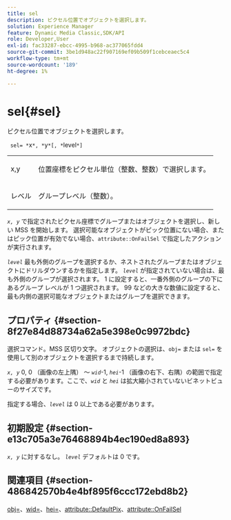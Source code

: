 ```yaml
---
title: sel
description: ピクセル位置でオブジェクトを選択します。
solution: Experience Manager
feature: Dynamic Media Classic,SDK/API
role: Developer,User
exl-id: fac33287-ebcc-4995-b968-ac377065fdd4
source-git-commit: 3be1d948ac22f907169ef09b509f1cebceaec5c4
workflow-type: tm+mt
source-wordcount: '189'
ht-degree: 1%

---
```


# sel{#sel}

ピクセル位置でオブジェクトを選択します。

` sel= *`x`*, *`y`*[, *`level`*]`

<table id="simpletable_247FF35D791C43D3AB433B8CF49F8C91"> 
 <tr class="strow"> 
  <td class="stentry"> <p> <span class="varname"> x,y </span> </p> </td> 
  <td class="stentry"> <p>位置座標をピクセル単位（整数、整数）で選択します。 </p> </td> 
 </tr> 
 <tr class="strow"> 
  <td class="stentry"> <p> <span class="varname"> レベル </span> </p> </td> 
  <td class="stentry"> <p>グループレベル（整数）。 </p> </td> 
 </tr> 
</table>

*`x, y`* で指定されたピクセル座標でグループまたはオブジェクトを選択し、新しい MSS を開始します。 選択可能なオブジェクトがピック位置にない場合、またはピック位置が有効でない場合、`attribute::OnFailSel` で指定したアクションが実行されます。

*`level`* 最も外側のグループを選択するか、ネストされたグループまたはオブジェクトにドリルダウンするかを指定します。 *`level`* が指定されていない場合は、最も外側のグループが選択されます。 1 に設定すると、一番外側のグループの下にあるグループ レベルが 1 つ選択されます。 99 などの大きな数値に設定すると、最も内側の選択可能なオブジェクトまたはグループを選択できます。

## プロパティ {#section-8f27e84d88734a62a5e398e0c9972bdc}

選択コマンド。MSS 区切り文字。 オブジェクトの選択は、`obj=` または `sel=` を使用して別のオブジェクトを選択するまで持続します。

*`x, y`* 0, 0 （画像の左上隅） ～ *`wid`*-1, *`hei`*-1 （画像の右下、右隅）の範囲で指定する必要があります。ここで、*`wid`* と *`hei`* は拡大縮小されていないビネットビューのサイズです。

指定する場合、*`level`* は 0 以上である必要があります。

## 初期設定 {#section-e13c705a3e76468894b4ec190ed8a893}

*`x, y`* に対するなし。 *`level`* デフォルトは 0 です。

## 関連項目 {#section-486842570b4e4bf895f6ccc172ebd8b2}

[obj=](../../../../../ir-api/http-protocol/image-rendering-api-ref/c-ir-http-protocol-ref/c-ir-http-protocol-command-reference/r-ir-obj.md#reference-31e7dac7931b4e0eb3c7589f120a1e6a)、[wid=](../../../../../ir-api/http-protocol/image-rendering-api-ref/c-ir-http-protocol-ref/c-ir-http-protocol-command-reference/r-ir-wid.md#reference-b7e691b0624941168c94b2749ae233ec)、[hei=](../../../../../ir-api/http-protocol/image-rendering-api-ref/c-ir-http-protocol-ref/c-ir-http-protocol-command-reference/r-ir-hei.md#reference-1c08f60365a94417a39867c09cac5478)、[attribute::DefaultPix](../../../../../ir-api/material-cat/image-rendering-api-ref/c-ir-material-catalog/c-ir-attributes-reference/r-ir-defaultpix.md#reference-102c98f9b5d24d2aaaeb756653fb0e6f)、[attribute::OnFailSel](../../../../../ir-api/material-cat/image-rendering-api-ref/c-ir-material-catalog/c-ir-attributes-reference/r-ir-onfailsel.md#reference-f95e4a4a3c02412b87a2b0acca8a5513)

